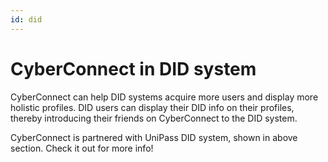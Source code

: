 ```yaml
---
id: did
---
```


# CyberConnect in DID system

CyberConnect can help DID systems acquire more users and display more holistic profiles. DID users can display their DID info on their profiles, thereby introducing their friends on CyberConnect to the DID system.

CyberConnect is partnered with UniPass DID system, shown in above section. Check it out for more info! 
